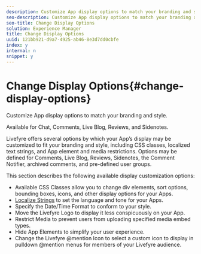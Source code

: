 ```yaml
---
description: Customize App display options to match your branding and style.
seo-description: Customize App display options to match your branding and style.
seo-title: Change Display Options
solution: Experience Manager
title: Change Display Options
uuid: 121bb921-d9a7-4925-ab46-8e3d7dd0cbfe
index: y
internal: n
snippet: y
---
```


# Change Display Options{#change-display-options}

Customize App display options to match your branding and style.

Available for Chat, Comments, Live Blog, Reviews, and Sidenotes.

Livefyre offers several options by which your App’s display may be customized to fit your branding and style, including CSS classes, localized text strings, and App element and media restrictions. Options may be defined for Comments, Live Blog, Reviews, Sidenotes, the Comment Notifier, archived comments, and pre-defined user groups.

This section describes the following available display customization options:

* Available CSS Classes allow you to change div elements, sort options, bounding boxes, icons, and other display options for your Apps.
* [Localize Strings](/help/using/c-settings-other/c-translation-sets/c-localize-strings.md) to set the language and tone for your Apps.
* Specify the Date/Time Format to conform to your style.
* Move the Livefyre Logo to display it less conspicuously on your App.
* Restrict Media to prevent users from uploading specified media embed types.
* Hide App Elements to simplify your user experience.
* Change the Livefyre @mention Icon to select a custom icon to display in pulldown @mention menus for members of your Livefyre audience.

